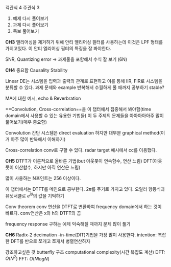 객관식 4
주관식 3

1. 예제 다시 풀어보기
2. 과제 다시 풀어보기
3. 족보 풀어보기

**CH3**
앨리어싱을 제거하기 위해 안티 엘리어싱 필터를 사용하는데 이것은 LPF 형태를 가지고있다.
이 안티 엘리어싱 필터의 특징을 잘 봐야한다.

SNR, Quantizing error -> 과제물을 포함해서 수식 잘 보기 (6N)

**CH4** 중요함
Causality
Stability

Linear DE는 시스템을 입력과 출력의 관계로 표현하고 이를 통해 IIR, FIR로 시스템을 분류할 수 있다.
과제 문제와 example 반복해서 수월하게 풀 때까지 공부하기
	stable? 

MA에 대한 예시, echo & Reverbration

==Convolution, Cross-correlation==을 이 챕터에서 집중해서 봐야함(time domain에서 사용할 수 있는 유용한 기법들)
	이 두 주제의 문제들을 아아아아아주 많이 풀어보기(매우 중요함)

Convolution
	간단 시스템은 direct evaluation
	하지만 대부분 graphical method(이거 아주 많이 반복해서 이해하기)

Cross-correlation
	conv로 구할 수 있다.
	radar target 예시에서 cc를 이용했다.

**CH5**
DTFT가 이론적으로 올바른 기법(but 아웃풋이 연속함수, 연산 느림)
DFT(아웃풋이 이산함수, 하지만 아직 연산은 느림)

많이 사용하는 N포인트는 256 이상이다.

이 챕터에서는 DTFT를 메인으로 공부한다.
	$2\pi$를 주기로 가지고 있다.
	오일러 항등식과 유닛서클로 $e^{j\theta}$의 값을 기억하기

Conv theorem
	conv 연산을 DTFT로 변환하여 frequency domain에서 하는 것이 빠르다.
	conv연산은 x와 h의 DTFT의 곱

frequency response 구하는 예제 익숙해질 때까지 문제 많이 풀기

**CH6**
Radix-2 decimation -in-time(DIT)기법을 가장 많이 사용한다.
	intention: 복잡한 DFT를 반으로 쪼개고 쪼개서 병렬연산하자

강조하고싶은 것
	butterfly 구조
	computational complexity(시간 복잡도 계산)
		DFT: $O(N^2)$
		FFT: $O(NlogN)$